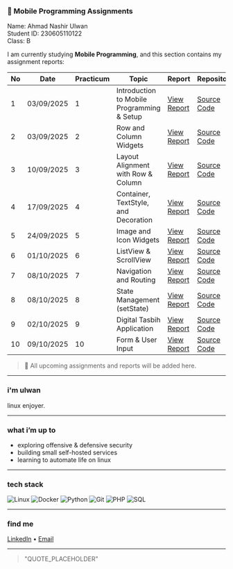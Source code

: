 ### 📱 Mobile Programming Assignments

Name: Ahmad Nashir Ulwan  
Student ID: 230605110122  
Class: B

I am currently studying **Mobile Programming**, and this section contains my assignment reports:

| No | Date       | Practicum | Topic                                | Report | Repository |
|----|------------|-----------|--------------------------------------|--------|------------|
| 1  | 03/09/2025 | 1 | Introduction to Mobile Programming & Setup | [View Report](https://github.com/nashirulwan/mobile_programming/tree/main/modul_1) | [Source Code](https://github.com/nashirulwan/mobile_programming/tree/main/modul_1) |
| 2  | 03/09/2025 | 2 | Row and Column Widgets | [View Report](https://github.com/nashirulwan/mobile_programming/tree/main/modul_2) | [Source Code](https://github.com/nashirulwan/mobile_programming/tree/main/modul_2) |
| 3  | 10/09/2025 | 3 | Layout Alignment with Row & Column | [View Report](https://github.com/nashirulwan/mobile_programming/tree/main/modul_3) | [Source Code](https://github.com/nashirulwan/mobile_programming/tree/main/modul_3) |
| 4  | 17/09/2025 | 4 | Container, TextStyle, and Decoration | [View Report](https://github.com/nashirulwan/mobile_programming/tree/main/modul_4) | [Source Code](https://github.com/nashirulwan/mobile_programming/tree/main/modul_4) |
| 5  | 24/09/2025 | 5 | Image and Icon Widgets | [View Report](https://github.com/nashirulwan/mobile_programming/tree/main/modul_5) | [Source Code](https://github.com/nashirulwan/mobile_programming/tree/main/modul_5) |
| 6  | 01/10/2025 | 6 | ListView & ScrollView | [View Report](https://github.com/nashirulwan/mobile_programming/tree/main/modul_6) | [Source Code](https://github.com/nashirulwan/mobile_programming/tree/main/modul_6) |
| 7  | 08/10/2025 | 7 | Navigation and Routing | [View Report](https://github.com/nashirulwan/mobile_programming/tree/main/modul_7) | [Source Code](https://github.com/nashirulwan/mobile_programming/tree/main/modul_7) |
| 8  | 08/10/2025 | 8 | State Management (setState) | [View Report](https://github.com/nashirulwan/mobile_programming/tree/main/modul_8) | [Source Code](https://github.com/nashirulwan/mobile_programming/tree/main/modul_8) |
| 9  | 02/10/2025 | 9 | Digital Tasbih Application | [View Report](https://github.com/nashirulwan/mobile_programming/tree/main/modul_9) | [Source Code](https://github.com/nashirulwan/mobile_programming/tree/main/modul_9) |
| 10 | 09/10/2025 | 10 | Form & User Input | [View Report](https://github.com/nashirulwan/mobile_programming/tree/main/modul_10) | [Source Code](https://github.com/nashirulwan/mobile_programming/tree/main/modul_10) |

> 📌 All upcoming assignments and reports will be added here.

---

### i'm ulwan 

linux enjoyer.  

---

### what i’m up to 
- exploring offensive & defensive security  
- building small self-hosted services  
- learning to automate life on linux  

---

### tech stack  
![Linux](https://img.shields.io/badge/-Linux-FCC624?style=flat&logo=linux&logoColor=000)
![Docker](https://img.shields.io/badge/-Docker-2496ED?style=flat&logo=docker&logoColor=fff)
![Python](https://img.shields.io/badge/-Python-3776AB?style=flat&logo=python&logoColor=fff)
![Git](https://img.shields.io/badge/-Git-F05032?style=flat&logo=git&logoColor=fff)
![PHP](https://img.shields.io/badge/-PHP-777BB4?style=flat&logo=php&logoColor=fff)
![SQL](https://img.shields.io/badge/-SQL-4479A1?style=flat&logo=mysql&logoColor=fff)

---

### find me  
[LinkedIn](https://www.linkedin.com/in/ahmad-nashir-ulwan-19071428b/) • [Email](mailto:ahmadnasirulwan@gmail.com)

---

> "QUOTE_PLACEHOLDER"
